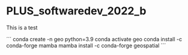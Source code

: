 # PLUS_softwaredev_2022_b
This is a test

´´´
conda create -n geo python=3.9
conda activate geo
conda install -c conda-forge mamba
mamba install -c conda-forge geospatial
´´´